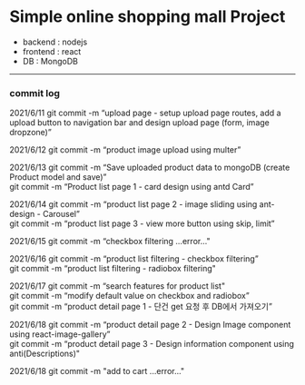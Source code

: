 # Simple online shopping mall Project

- backend : nodejs
- frontend : react
- DB : MongoDB

---

### commit log

2021/6/11
git commit -m “upload page - setup upload page routes, add a upload button to navigation bar and design upload page (form, image dropzone)”

2021/6/12
git commit -m “product image upload using multer”

2021/6/13
git commit -m “Save uploaded product data to mongoDB (create Product model and save)”  
git commit -m “Product list page 1 - card design using antd Card”

2021/6/14
git commit -m “product list page 2 - image sliding using ant-design - Carousel”  
git commit -m “product list page 3 - view more button using skip, limit”

2021/6/15
git commit -m “checkbox filtering …error…"

2021/6/16
git commit -m “product list filtering - checkbox filtering”  
git commit -m “product list filtering - radiobox filtering"

2021/6/17
git commit -m “search features for product list"  
git commit -m “modify default value on checkbox and radiobox”  
git commit -m “product detail page 1 - 단건 get 요청 후 DB에서 가져오기”

2021/6/18
git commit -m “product detail page 2 - Design Image component using react-image-gallery”  
git commit -m “product detail page 3 - Design information component using anti(Descriptions)"

2021/6/18
git commit -m "add to cart ...error..."
